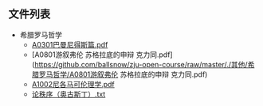 

## 文件列表

- 希腊罗马哲学
    - [A0301巴曼尼得斯篇.pdf](https://github.com/ballsnow/zju-open-course/raw/master/./其他/希腊罗马哲学/A0301巴曼尼得斯篇.pdf)
    - [A0801游叙弗伦 苏格拉底的申辩 克力同.pdf](https://github.com/ballsnow/zju-open-course/raw/master/./其他/希腊罗马哲学/A0801游叙弗伦 苏格拉底的申辩 克力同.pdf)
    - [A1002尼各马可伦理学.pdf](https://github.com/ballsnow/zju-open-course/raw/master/./其他/希腊罗马哲学/A1002尼各马可伦理学.pdf)
    - [论秩序（奥古斯丁）.txt](https://github.com/ballsnow/zju-open-course/blob/master/./其他/希腊罗马哲学/论秩序（奥古斯丁）.txt)
